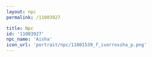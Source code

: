 ```yaml
---
layout: npc
permalink: /11003927

title: Npc
id: '11003927'
npc_name: 'Aisha'
icon_url: 'portrait/npc/11001539_f_ivorrossha_p.png'
---
```

